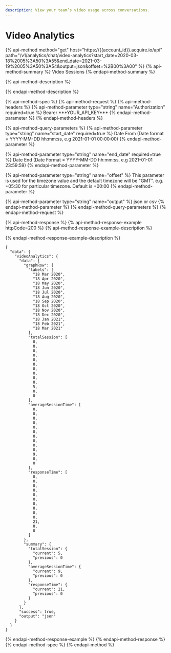 ```yaml
---
description: View your team’s video usage across conversations.
---
```


# Video Analytics

{% api-method method="get" host="https://{{account\_id}}.acquire.io/api" path="/v1/analytics/chat/video-analytics?start\_date=2020-03-18%2005%3A50%3A55&end\_date=2021-03-19%2005%3A50%3A54&output=json&offset=%2B00%3A00" %}
{% api-method-summary %}
Video Sessions
{% endapi-method-summary %}

{% api-method-description %}

{% endapi-method-description %}

{% api-method-spec %}
{% api-method-request %}
{% api-method-headers %}
{% api-method-parameter type="string" name="Authorization" required=true %}
Bearer \*\*\*YOUR\_API\_KEY\*\*\*
{% endapi-method-parameter %}
{% endapi-method-headers %}

{% api-method-query-parameters %}
{% api-method-parameter type="string" name="start\_date" required=true %}
Date From \(Date format = YYYY-MM-DD hh:mm:ss, e.g 2021-01-01 00:00:00\)
{% endapi-method-parameter %}

{% api-method-parameter type="string" name="end\_date" required=true %}
Date End \(Date Format = YYYY-MM-DD hh:mm:ss, e.g 2021-01-01 23:59:59\)
{% endapi-method-parameter %}

{% api-method-parameter type="string" name="offset" %}
This parameter is used for the timezone value and the default timezone will be "GMT". e.g. +05:30 for particular timezone. Default is +00:00
{% endapi-method-parameter %}

{% api-method-parameter type="string" name="output" %}
json or csv
{% endapi-method-parameter %}
{% endapi-method-query-parameters %}
{% endapi-method-request %}

{% api-method-response %}
{% api-method-response-example httpCode=200 %}
{% api-method-response-example-description %}

{% endapi-method-response-example-description %}

```
{
  "data": {
    "videoAnalytics": {
      "data": {
        "graphRow": {
          "labels": [
            "18 Mar 2020",
            "18 Apr 2020",
            "18 May 2020",
            "18 Jun 2020",
            "18 Jul 2020",
            "18 Aug 2020",
            "18 Sep 2020",
            "18 Oct 2020",
            "18 Nov 2020",
            "18 Dec 2020",
            "18 Jan 2021",
            "18 Feb 2021",
            "18 Mar 2021"
          ],
          "totalSession": [
            0,
            0,
            0,
            0,
            0,
            0,
            0,
            0,
            0,
            0,
            5,
            0,
            0
          ],
          "averageSessionTime": [
            0,
            0,
            0,
            0,
            0,
            0,
            0,
            0,
            0,
            0,
            9,
            0,
            0
          ],
          "responseTime": [
            0,
            0,
            0,
            0,
            0,
            0,
            0,
            0,
            0,
            0,
            21,
            0,
            0
          ]
        },
        "summary": {
          "totalSession": {
            "current": 5,
            "previous": 0
          },
          "averageSessionTime": {
            "current": 9,
            "previous": 0
          },
          "responseTime": {
            "current": 21,
            "previous": 0
          }
        }
      },
      "success": true,
      "output": "json"
    }
  }
}
```
{% endapi-method-response-example %}
{% endapi-method-response %}
{% endapi-method-spec %}
{% endapi-method %}

